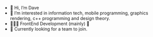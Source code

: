 - 👋 Hi, I’m Dave
- 👀 I’m interested in information tech, mobile programming, graphics rendering, c++ programming and design theory.
- 👨🏾‍💻 FrontEnd Development (mainly) 🌱
- 💞️ Currently looking for a team to join.


<!---
davupls/davupls is a ✨ special ✨ repository because its `README.md` (this file) appears on your GitHub profile.
You can click the Preview link to take a look at your changes.
--->
